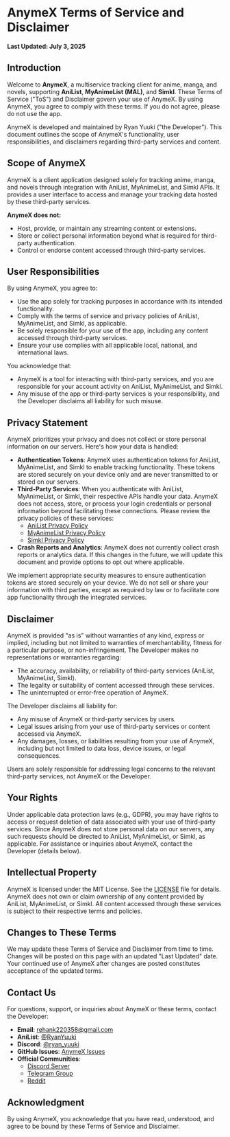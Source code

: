 # AnymeX Terms of Service and Disclaimer

**Last Updated: July 3, 2025**

## Introduction
Welcome to **AnymeX**, a multiservice tracking client for anime, manga, and novels, supporting **AniList**, **MyAnimeList (MAL)**, and **Simkl**. These Terms of Service ("ToS") and Disclaimer govern your use of AnymeX. By using AnymeX, you agree to comply with these terms. If you do not agree, please do not use the app.

AnymeX is developed and maintained by Ryan Yuuki ("the Developer"). This document outlines the scope of AnymeX's functionality, user responsibilities, and disclaimers regarding third-party services and content.

## Scope of AnymeX
AnymeX is a client application designed solely for tracking anime, manga, and novels through integration with AniList, MyAnimeList, and Simkl APIs. It provides a user interface to access and manage your tracking data hosted by these third-party services.

**AnymeX does not:**
- Host, provide, or maintain any streaming content or extensions.
- Store or collect personal information beyond what is required for third-party authentication.
- Control or endorse content accessed through third-party services.

## User Responsibilities
By using AnymeX, you agree to:
- Use the app solely for tracking purposes in accordance with its intended functionality.
- Comply with the terms of service and privacy policies of AniList, MyAnimeList, and Simkl, as applicable.
- Be solely responsible for your use of the app, including any content accessed through third-party services.
- Ensure your use complies with all applicable local, national, and international laws.

You acknowledge that:
- AnymeX is a tool for interacting with third-party services, and you are responsible for your account activity on AniList, MyAnimeList, and Simkl.
- Any misuse of the app or third-party services is your responsibility, and the Developer disclaims all liability for such misuse.

## Privacy Statement
AnymeX prioritizes your privacy and does not collect or store personal information on our servers. Here's how your data is handled:
- **Authentication Tokens**: AnymeX uses authentication tokens for AniList, MyAnimeList, and Simkl to enable tracking functionality. These tokens are stored securely on your device only and are never transmitted to or stored on our servers.
- **Third-Party Services**: When you authenticate with AniList, MyAnimeList, or Simkl, their respective APIs handle your data. AnymeX does not access, store, or process your login credentials or personal information beyond facilitating these connections. Please review the privacy policies of these services:
  - [AniList Privacy Policy](https://anilist.co/terms)
  - [MyAnimeList Privacy Policy](https://myanimelist.net/about/privacy_policy)
  - [Simkl Privacy Policy](https://simkl.com/privacy/)
- **Crash Reports and Analytics**: AnymeX does not currently collect crash reports or analytics data. If this changes in the future, we will update this document and provide options to opt out where applicable.

We implement appropriate security measures to ensure authentication tokens are stored securely on your device. We do not sell or share your information with third parties, except as required by law or to facilitate core app functionality through the integrated services.

## Disclaimer
AnymeX is provided "as is" without warranties of any kind, express or implied, including but not limited to warranties of merchantability, fitness for a particular purpose, or non-infringement. The Developer makes no representations or warranties regarding:
- The accuracy, availability, or reliability of third-party services (AniList, MyAnimeList, Simkl).
- The legality or suitability of content accessed through these services.
- The uninterrupted or error-free operation of AnymeX.

The Developer disclaims all liability for:
- Any misuse of AnymeX or third-party services by users.
- Legal issues arising from your use of third-party services or content accessed via AnymeX.
- Any damages, losses, or liabilities resulting from your use of AnymeX, including but not limited to data loss, device issues, or legal consequences.

Users are solely responsible for addressing legal concerns to the relevant third-party services, not AnymeX or the Developer.

## Your Rights
Under applicable data protection laws (e.g., GDPR), you may have rights to access or request deletion of data associated with your use of third-party services. Since AnymeX does not store personal data on our servers, any such requests should be directed to AniList, MyAnimeList, or Simkl, as applicable. For assistance or inquiries about AnymeX, contact the Developer (details below).

## Intellectual Property
AnymeX is licensed under the MIT License. See the [LICENSE](https://github.com/RyanYuuki/AnymeX/blob/main/LICENSE.md) file for details. AnymeX does not own or claim ownership of any content provided by AniList, MyAnimeList, or Simkl. All content accessed through these services is subject to their respective terms and policies.

## Changes to These Terms
We may update these Terms of Service and Disclaimer from time to time. Changes will be posted on this page with an updated "Last Updated" date. Your continued use of AnymeX after changes are posted constitutes acceptance of the updated terms.

## Contact Us
For questions, support, or inquiries about AnymeX or these terms, contact the Developer:
- **Email**: rehank220358@gmail.com
- **AniList**: [@RyanYuuki](https://anilist.co/user/5965508)
- **Discord**: [@ryan_yuuki](https://discord.com/users/535831876766793738)
- **GitHub Issues**: [AnymeX Issues](https://github.com/RyanYuuki/AnymeX/issues)
- **Official Communities**:
  - [Discord Server](https://discord.gg/5gAHhMvTcx)
  - [Telegram Group](https://t.me/AnymeX_Discussion)
  - [Reddit](https://www.reddit.com/r/AnymeX_/)

## Acknowledgment
By using AnymeX, you acknowledge that you have read, understood, and agree to be bound by these Terms of Service and Disclaimer.